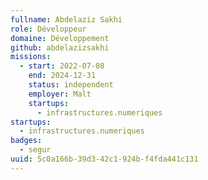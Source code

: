 ```yaml
---
fullname: Abdelaziz Sakhi
role: Développeur
domaine: Développement
github: abdelazizsakhi
missions:
  - start: 2022-07-08
    end: 2024-12-31
    status: independent
    employer: Malt
    startups:
      - infrastructures.numeriques
startups:
  - infrastructures.numeriques
badges:
  - segur
uuid: 5c0a166b-39d3-42c1-924b-f4fda441c131
---
```

